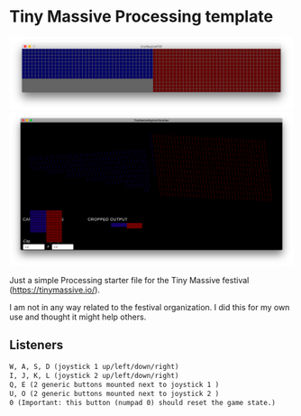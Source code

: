 # Tiny Massive Processing template

![pde-window.png](pde-window.png)
![visualiser.png](visualiser.png)

Just a simple Processing starter file for the Tiny Massive festival (https://tinymassive.io/).

I am not in any way related to the festival organization. I did this for my own use and thought it might help others.

## Listeners

```
W, A, S, D (joystick 1 up/left/down/right)
I, J, K, L (joystick 2 up/left/down/right)
Q, E (2 generic buttons mounted next to joystick 1 )
U, O (2 generic buttons mounted next to joystick 2 )
0 (Important: this button (numpad 0) should reset the game state.)
```

